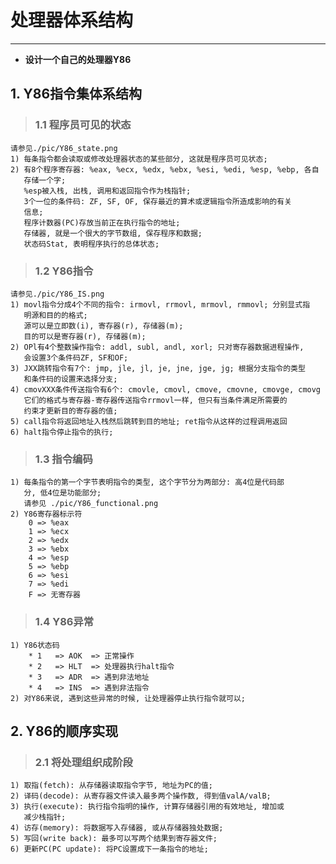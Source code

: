 # **处理器体系结构**
***
    

  * **设计一个自己的处理器Y86**



## **1. Y86指令集体系结构**
> ### **1.1 程序员可见的状态**
    请参见./pic/Y86_state.png
    1) 每条指令都会读取或修改处理器状态的某些部分, 这就是程序员可见状态;
    2) 有8个程序寄存器: %eax, %ecx, %edx, %ebx, %esi, %edi, %esp, %ebp, 各自
       存储一个字;
       %esp被入栈, 出栈, 调用和返回指令作为栈指针;
       3个一位的条件码: ZF, SF, OF, 保存最近的算术或逻辑指令所造成影响的有关
       信息;
       程序计数器(PC)存放当前正在执行指令的地址;
       存储器, 就是一个很大的字节数组, 保存程序和数据;
       状态码Stat, 表明程序执行的总体状态;

> ### **1.2 Y86指令**
    请参见./pic/Y86_IS.png
    1) movl指令分成4个不同的指令: irmovl, rrmovl, mrmovl, rmmovl; 分别显式指
       明源和目的的格式;
       源可以是立即数(i), 寄存器(r), 存储器(m);
       目的可以是寄存器(r), 存储器(m);
    2) OPl有4个整数操作指令: addl, subl, andl, xorl; 只对寄存器数据进程操作,
       会设置3个条件码ZF, SF和OF;
    3) JXX跳转指令有7个: jmp, jle, jl, je, jne, jge, jg; 根据分支指令的类型
       和条件码的设置来选择分支;
    4) cmovXXX条件传送指令有6个: cmovle, cmovl, cmove, cmovne, cmovge, cmovg
       它们的格式与寄存器-寄存器传送指令rrmovl一样, 但只有当条件满足所需要的
       约束才更新目的寄存器的值;
    5) call指令将返回地址入栈然后跳转到目的地址; ret指令从这样的过程调用返回
    6) halt指令停止指令的执行;

> ### **1.3 指令编码**
    1) 每条指令的第一个字节表明指令的类型, 这个字节分为两部分: 高4位是代码部
       分, 低4位是功能部分;
       请参见 ./pic/Y86_functional.png
    2) Y86寄存器标示符
        0 => %eax
        1 => %ecx
        2 => %edx
        3 => %ebx
        4 => %esp
        5 => %ebp
        6 => %esi
        7 => %edi
        F => 无寄存器

> ### **1.4 Y86异常**
    1) Y86状态码
        * 1   => AOK  => 正常操作
        * 2   => HLT  => 处理器执行halt指令
        * 3   => ADR  => 遇到非法地址
        * 4   => INS  => 遇到非法指令
    2) 对Y86来说, 遇到这些异常的时候, 让处理器停止执行指令就可以;




## **2. Y86的顺序实现**
> ### **2.1 将处理组织成阶段**
    1) 取指(fetch): 从存储器读取指令字节, 地址为PC的值; 
    2) 译码(decode): 从寄存器文件读入最多两个操作数, 得到值valA/valB;
    3) 执行(execute): 执行指令指明的操作, 计算存储器引用的有效地址, 增加或
       减少栈指针;
    4) 访存(memory): 将数据写入存储器, 或从存储器独处数据;
    5) 写回(write back): 最多可以写两个结果到寄存器文件;
    6) 更新PC(PC update): 将PC设置成下一条指令的地址;
